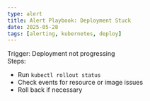 ```yaml
---
type: alert
title: Alert Playbook: Deployment Stuck
date: 2025-05-28
tags: [alerting, kubernetes, deploy]
---
```


Trigger: Deployment not progressing  
Steps:
- Run `kubectl rollout status`  
- Check events for resource or image issues  
- Roll back if necessary
